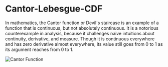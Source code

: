 # Cantor-Lebesgue-CDF
In mathematics, the Cantor function or Devil's staircase is an example of a function that is continuous, but not absolutely continuous. It is a notorious counterexample in analysis, because it challenges naive intuitions about continuity, derivative, and measure.
Though it is continuous everywhere and has zero derivative almost everywhere, its value still goes from 0 to 1 as its argument reaches from 0 to 1.

![Cantor Function](https://en.wikipedia.org/wiki/File:CantorEscalier.svg)

